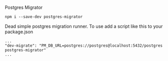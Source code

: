 Postgres Migrator

`npm i --save-dev postgres-migrator`

Dead simple postgres migration runner. To use add a script like this to your package.json

```
...
"dev-migrate": "PM_DB_URL=postgres://postgres@localhost:5432/postgres postgres-migrator"
...
```
